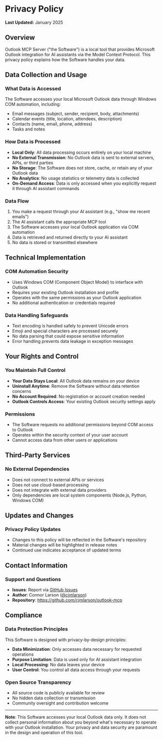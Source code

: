 # Privacy Policy

**Last Updated:** January 2025

## Overview

Outlook MCP Server ("the Software") is a local tool that provides Microsoft Outlook integration for AI assistants via the Model Context Protocol. This privacy policy explains how the Software handles your data.

## Data Collection and Usage

### What Data is Accessed
The Software accesses your local Microsoft Outlook data through Windows COM automation, including:
- Email messages (subject, sender, recipient, body, attachments)
- Calendar events (title, location, attendees, description)
- Contacts (name, email, phone, address)
- Tasks and notes

### How Data is Processed
- **Local Only**: All data processing occurs entirely on your local machine
- **No External Transmission**: No Outlook data is sent to external servers, APIs, or third parties
- **No Storage**: The Software does not store, cache, or retain any of your Outlook data
- **No Analytics**: No usage statistics or telemetry data is collected
- **On-Demand Access**: Data is only accessed when you explicitly request it through AI assistant commands

### Data Flow
1. You make a request through your AI assistant (e.g., "show me recent emails")
2. The AI assistant calls the appropriate MCP tool
3. The Software accesses your local Outlook application via COM automation
4. Data is retrieved and returned directly to your AI assistant
5. No data is stored or transmitted elsewhere

## Technical Implementation

### COM Automation Security
- Uses Windows COM (Component Object Model) to interface with Outlook
- Requires your existing Outlook installation and profile
- Operates with the same permissions as your Outlook application
- No additional authentication or credentials required

### Data Handling Safeguards
- Text encoding is handled safely to prevent Unicode errors
- Emoji and special characters are processed securely
- No data parsing that could expose sensitive information
- Error handling prevents data leakage in exception messages

## Your Rights and Control

### You Maintain Full Control
- **Your Data Stays Local**: All Outlook data remains on your device
- **Uninstall Anytime**: Remove the Software without data retention concerns  
- **No Account Required**: No registration or account creation needed
- **Outlook Controls Access**: Your existing Outlook security settings apply

### Permissions
- The Software requests no additional permissions beyond COM access to Outlook
- Operates within the security context of your user account
- Cannot access data from other users or applications

## Third-Party Services

### No External Dependencies
- Does not connect to external APIs or services
- Does not use cloud-based processing
- Does not integrate with external data providers
- Only dependencies are local system components (Node.js, Python, Windows COM)

## Updates and Changes

### Privacy Policy Updates
- Changes to this policy will be reflected in the Software's repository
- Material changes will be highlighted in release notes
- Continued use indicates acceptance of updated terms

## Contact Information

### Support and Questions
- **Issues**: Report via [GitHub Issues](https://github.com/cjmlarson/outlook-mcp/issues)
- **Author**: Connor Larson ([@cjmlarson](https://github.com/cjmlarson))
- **Repository**: https://github.com/cjmlarson/outlook-mcp

## Compliance

### Data Protection Principles
This Software is designed with privacy-by-design principles:
- **Data Minimization**: Only accesses data necessary for requested operations
- **Purpose Limitation**: Data is used only for AI assistant integration
- **Local Processing**: No data leaves your device
- **User Control**: You control all data access through your requests

### Open Source Transparency
- All source code is publicly available for review
- No hidden data collection or transmission
- Community oversight and contribution welcome

---

**Note**: This Software accesses your local Outlook data only. It does not collect personal information about you beyond what's necessary to operate with your Outlook installation. Your privacy and data security are paramount in the design and operation of this tool.
